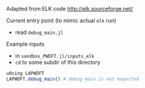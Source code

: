 Adapted from ELK code http://elk.sourceforge.net/

Current entry point (to mimic actual `elk` run)
- read `debug_main.jl`

Example inputs
- in `sandbox_PWDFT.jl/inputs_elk`
- `cd` to some subdir of this directory
```julia
u0sing LAPWDFT
LAPWDFT.debug_main() # debug_main is not exported
``` 
